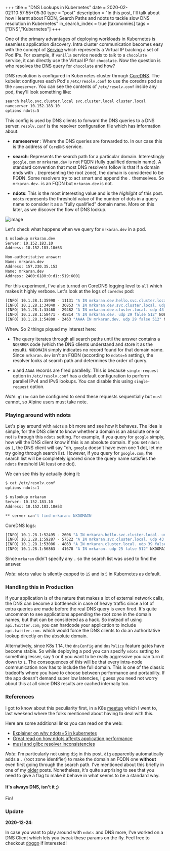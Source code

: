 +++
title = "DNS Lookups in Kubernetes"
date = 2020-02-02T10:57:55+05:30
type = "post"
description = "In this post, I'll talk about how I learnt about FQDN, Search Paths and ndots to tackle slow DNS resolution in Kubernetes"
in_search_index = true
[taxonomies]
tags = ["DNS","Kubernetes"]
+++

One of the primary advantages of deploying workloads in Kubernetes is seamless application discovery. Intra cluster communication becomes easy with the concept of [Service](https://kubernetes.io/docs/concepts/services-networking/service/) which represents a Virtual IP backing a set of Pod IPs. For example, if `vanilla` service needs to talk to a `chocolate` service, it can directly use the Virtual IP for `chocolate`. Now the question is who resolves the DNS query for `chocolate` and how?

DNS resolution is configured in Kubernetes cluster through [CoreDNS](https://coredns.io/). The kubelet configures each Pod's `/etc/resolv.conf` to use the coredns pod as the `nameserver`. You can see the contents of `/etc/resolv.conf` inside any pod, they'll look something like:

```bash
search hello.svc.cluster.local svc.cluster.local cluster.local
nameserver 10.152.183.10
options ndots:5
```

This config is used by DNS clients to forward the DNS queries to a DNS server. `resolv.conf` is the resolver configuration file which has information about:

- **nameserver** : Where the DNS queries are forwarded to. In our case this is the address of `CoreDNS` service.

- **search**: Represents the search path for a particular domain. Interestingly `google.com` or `mrkaran.dev` is not FQDN (fully qualified domain name). A standard convention that most DNS resolvers follow is that if a domain ends with `.` (representing the root zone), the domain is considered to be FQDN. Some resolvers try to act smart and append the `.` themselves. So `mrkaran.dev.` is an FQDN but `mrkaran.dev` is not.

- **ndots**: This is the most interesting value and is the _highlight_ of this post. `ndots` represents the threshold value of the number of dots in a query name to consider it as a "fully qualified" domain name. More on this later, as we discover the flow of DNS lookup.

![image](/images/dns-k8s.png)

Let's check what happens when we query for `mrkaran.dev` in a pod.

```bash
$ nslookup mrkaran.dev
Server: 10.152.183.10
Address: 10.152.183.10#53

Non-authoritative answer:
Name: mrkaran.dev
Address: 157.230.35.153
Name: mrkaran.dev
Address: 2400:6180:0:d1::519:6001
```

For this experiment, I've also turned on CoreDNS logging level to `all` which makes it highly verbose. Let's look at the logs of `coredns` pod:

```bash
[INFO] 10.1.28.1:35998 - 11131 "A IN mrkaran.dev.hello.svc.cluster.local. udp 53 false 512" NXDOMAIN qr,aa,rd 146 0.000263728s
[INFO] 10.1.28.1:34040 - 36853 "A IN mrkaran.dev.svc.cluster.local. udp 47 false 512" NXDOMAIN qr,aa,rd 140 0.000214201s
[INFO] 10.1.28.1:33468 - 29482 "A IN mrkaran.dev.cluster.local. udp 43 false 512" NXDOMAIN qr,aa,rd 136 0.000156107s
[INFO] 10.1.28.1:58471 - 45814 "A IN mrkaran.dev. udp 29 false 512" NOERROR qr,rd,ra 56 0.110263459s
[INFO] 10.1.28.1:54800 - 2463 "AAAA IN mrkaran.dev. udp 29 false 512" NOERROR qr,rd,ra 68 0.145091744s
```

Whew. So 2 things piqued my interest here:

- The query iterates through all search paths until the answer contains a `NOERROR` code (which the DNS clients understand and store it as the result). `NXDOMAIN` simply indicates no record found for that domain name. Since `mrkaran.dev` isn't an FQDN (according to `ndots=5` setting), the resolver looks at search path and determines the order of query.

- `A` and `AAAA` records are fired parallelly. This is because `single-request` option in `/etc/resolv.conf` has a default configuration to perform parallel IPv4 and IPv6 lookups. You can disable this using `single-request` option.

_Note_: `glibc` can be configured to send these requests sequentially but `musl` cannot, so Alpine users must take note.

### Playing around with ndots

Let's play around with `ndots` a bit more and see how it behaves. The idea is simple, for the DNS client to know whether a domain is an absolute one or not is through this `ndots` setting. For example, if you query for `google` simply, how will the DNS client know if this is an absolute domain. If you set `ndots` as `1`, the DNS client will say "oh, `google` doesn't have even one 1 dot, let me try going through search list. However, if you query for `google.com`, the search list will be completely ignored since the query name satisfies the `ndots` threshold (At least one dot).

We can see this by actually doing it:

```bash
$ cat /etc/resolv.conf
options ndots:1
```

```bash
$ nslookup mrkaran
Server: 10.152.183.10
Address: 10.152.183.10#53

** server can't find mrkaran: NXDOMAIN
```

CoreDNS logs:

```bash
[INFO] 10.1.28.1:52495 - 2606 "A IN mrkaran.hello.svc.cluster.local. udp 49 false 512" NXDOMAIN qr,aa,rd 142 0.000524939s
[INFO] 10.1.28.1:59287 - 57522 "A IN mrkaran.svc.cluster.local. udp 43 false 512" NXDOMAIN qr,aa,rd 136 0.000368277s
[INFO] 10.1.28.1:53086 - 4863 "A IN mrkaran.cluster.local. udp 39 false 512" NXDOMAIN qr,aa,rd 132 0.000355344s
[INFO] 10.1.28.1:56863 - 41678 "A IN mrkaran. udp 25 false 512" NXDOMAIN qr,rd,ra 100 0.034629206s
```

Since `mrkaran` didn't specify any `.` so the search list was used to find the answer.

_Note_: `ndots` value is silently capped to `15` and is `5` in Kubernetes as default.

### Handling this in Production

If your application is of the nature that makes a lot of external network calls, the DNS can become a bottleneck in case of heavy traffic since a lot of extra queries are made before the real DNS query is even fired. It's quite uncommon to see applications appending the root zone in the domain names, but that can be considered as a hack. So instead of using `api.twitter.com`, you can hardcode your application to include `api.twitter.com.` which would force the DNS clients to do an authoritative lookup directly on the absolute domain.

Alternatively, since K8s 1.14, the `dnsConfig` and `dnsPolicy` feature gates have become stable. So while deploying a pod you can specify `ndots` setting to something lesser, say `3` or if you want to be really aggressive you can turn it down to `1`. The consequences of this will be that every intra-node communication now has to include the full domain. This is one of the classic tradeoffs where you have to choose between performance and portability. If the app doesn't demand super low latencies, I guess you need not worry about this at all since DNS results are cached internally too.

### References

I got to know about this peculiarity first, in a K8s [meetup](https://failuremodes.dev/) which I went to, last weekend where the folks mentioned about having to deal with this.

Here are some additional links you can read on the web:

- [Explainer on why ndots=5 in kubernetes](https://github.com/kubernetes/kubernetes/issues/33554#issuecomment-266251056)
- [Great read on how ndots affects application performance](https://pracucci.com/kubernetes-dns-resolution-ndots-options-and-why-it-may-affect-application-performances.html)
- [musl and glibc resolver inconsistencies](https://www.openwall.com/lists/musl/2017/03/15/3)

_Note_: I'm particularly not using `dig` in this post. `dig` apparently automatically adds a `.` (root zone identifier) to make the domain an FQDN one **without** even first going through the search path. I've mentioned about this briefly in one of my [older](https://mrkaran.dev/posts/dig-overview/) posts. Nonetheless, it's quite surprising to see that you need to give a flag to make it behave in what seems to be a standard way.

#### It's always DNS, isn't it ;)

Fin!

### Update

**2020-12-24**:

In case you want to play around with `ndots` and DNS more, I've worked on a DNS Client which lets you tweak these params on the fly. Feel free to checkout [doggo](https://github.com/mr-karan/doggo) if interested!
